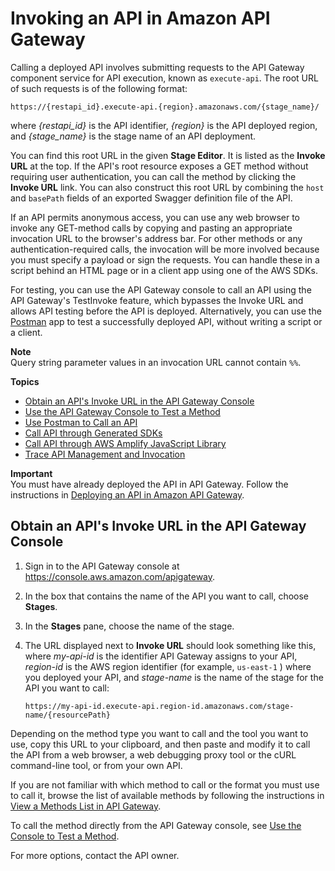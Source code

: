 # Invoking an API in Amazon API Gateway<a name="how-to-call-api"></a>

Calling a deployed API involves submitting requests to the API Gateway component service for API execution, known as `execute-api`\. The root URL of such requests is of the following format: 

```
https://{restapi_id}.execute-api.{region}.amazonaws.com/{stage_name}/
```

where *\{restapi\_id\}* is the API identifier, *\{region\}* is the API deployed region, and *\{stage\_name\}* is the stage name of an API deployment\. 

You can find this root URL in the given **Stage Editor**\. It is listed as the **Invoke URL** at the top\. If the API's root resource exposes a GET method without requiring user authentication, you can call the method by clicking the **Invoke URL** link\. You can also construct this root URL by combining the `host` and `basePath` fields of an exported Swagger definition file of the API\. 

If an API permits anonymous access, you can use any web browser to invoke any GET\-method calls by copying and pasting an appropriate invocation URL to the browser's address bar\. For other methods or any authentication\-required calls, the invocation will be more involved because you must specify a payload or sign the requests\. You can handle these in a script behind an HTML page or in a client app using one of the AWS SDKs\.

For testing, you can use the API Gateway console to call an API using the API Gateway's TestInvoke feature, which bypasses the Invoke URL and allows API testing before the API is deployed\. Alternatively, you can use the [Postman](http://www.getpostman.com/) app to test a successfully deployed API, without writing a script or a client\.

**Note**  
 Query string parameter values in an invocation URL cannot contain `%%`\. 

**Topics**
+ [Obtain an API's Invoke URL in the API Gateway Console](#how-to-call-api-console)
+ [Use the API Gateway Console to Test a Method](how-to-test-method.md)
+ [Use Postman to Call an API](how-to-use-postman-to-call-api.md)
+ [Call API through Generated SDKs](how-to-call-api-using-generated-sdk.md)
+ [Call API through AWS Amplify JavaScript Library](how-to-call-api-using-aws-amplify-javascript-library.md)
+ [Trace API Management and Invocation](monitoring_overview.md)

**Important**  
 You must have already deployed the API in API Gateway\. Follow the instructions in [Deploying an API in Amazon API Gateway](how-to-deploy-api.md)\. 

## Obtain an API's Invoke URL in the API Gateway Console<a name="how-to-call-api-console"></a>

1. Sign in to the API Gateway console at [https://console\.aws\.amazon\.com/apigateway](https://console.aws.amazon.com/apigateway)\.

1. In the box that contains the name of the API you want to call, choose **Stages**\.

1. In the **Stages** pane, choose the name of the stage\.

1. The URL displayed next to **Invoke URL** should look something like this, where *my\-api\-id* is the identifier API Gateway assigns to your API, *region\-id* is the AWS region identifier \(for example, `us-east-1` \) where you deployed your API, and *stage\-name* is the name of the stage for the API you want to call:

   ```
   https://my-api-id.execute-api.region-id.amazonaws.com/stage-name/{resourcePath}
   ```

Depending on the method type you want to call and the tool you want to use, copy this URL to your clipboard, and then paste and modify it to call the API from a web browser, a web debugging proxy tool or the cURL command\-line tool, or from your own API\. 

If you are not familiar with which method to call or the format you must use to call it, browse the list of available methods by following the instructions in [View a Methods List in API Gateway](maintain-api-using-console.md#how-to-view-methods-list)\.

To call the method directly from the API Gateway console, see [Use the Console to Test a Method](how-to-test-method.md)\.

For more options, contact the API owner\.